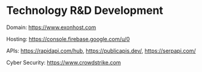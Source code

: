 # Technology R&D Development 

Domain: https://www.exonhost.com

Hosting: https://console.firebase.google.com/u/0

APIs: https://rapidapi.com/hub, https://publicapis.dev/, https://serpapi.com/

Cyber Security: https://www.crowdstrike.com 

